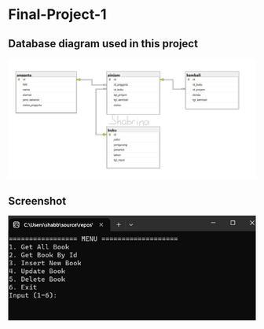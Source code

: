 # Final-Project-1

## Database diagram used in this project
![diagram](./Images/database_diagram.jpg)

## Screenshot 

![menu Console App](./Images/result.jpg)
